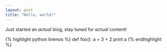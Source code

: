 ```yaml
---
layout: post
title: "Hello, world!"
---
```


Just started an *actual* blog, stay tuned for *actual* content!


{% highlight python linenos %}
def foo():
  a = 3 + 2
  print a
{% endhighlight %}